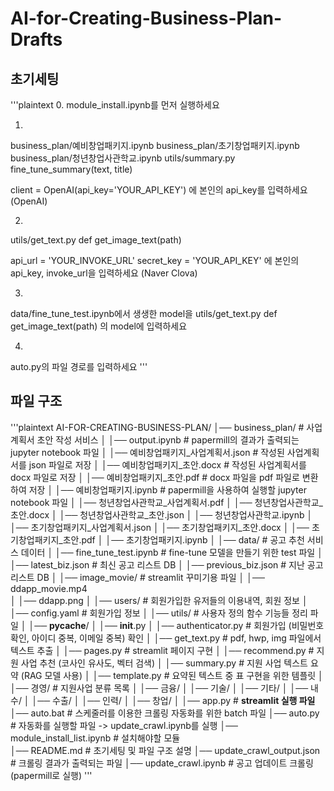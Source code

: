 # AI-for-Creating-Business-Plan-Drafts

## 초기세팅
'''plaintext
0. module_install.ipynb를  먼저 실행하세요

1.
business_plan/예비창업패키지.ipynb
business_plan/초기창업패키지.ipynb
business_plan/청년창업사관학교.ipynb
utils/summary.py fine_tune_summary(text, title)

client = OpenAI(api_key='YOUR_API_KEY')
에 본인의 api_key를 입력하세요 (OpenAI)

2.
utils/get_text.py def get_image_text(path)

api_url = 'YOUR_INVOKE_URL' 
secret_key = 'YOUR_API_KEY'
에 본인의 api_key, invoke_url을 입력하세요 (Naver Clova)

3.
data/fine_tune_test.ipynb에서 생생한 model을
utils/get_text.py def get_image_text(path)
의 model에 입력하세요

4. 
auto.py의 파일 경로를 입력하세요
'''

## 파일 구조

'''plaintext
AI-FOR-CREATING-BUSINESS-PLAN/
│── business_plan/                        # 사업계획서 초안 작성 서비스
│   │── output.ipynb                      # papermill의 결과가 출력되는 jupyter notebook 파일
│   │── 예비창업패키지_사업계획서.json      # 작성된 사업계획서를 json 파일로 저장
│   │── 예비창업패키지_초안.docx            # 작성된 사업계획서를 docx 파일로 저장
│   │── 예비창업패키지_초안.pdf             # docx 파일을 pdf 파일로 변환하여 저장
│   │── 예비창업패키지.ipynb                # papermill을 사용하여 실행할 jupyter notebook 파일
│   │── 청년창업사관학교_사업계획서.pdf
│   │── 청년창업사관학교_초안.docx
│   │── 청년창업사관학교_초안.json
│   │── 청년창업사관학교.ipynb
│   │── 초기창업패키지_사업계획서.json
│   │── 초기창업패키지_초안.docx
│   │── 초기창업패키지_초안.pdf
│   │── 초기창업패키지.ipynb
│
│── data/                                   # 공고 추천 서비스 데이터
│   │── fine_tune_test.ipynb                # fine-tune 모델을 만들기 위한 test 파일
│   │── latest_biz.json                     # 최신 공고 리스트 DB
│   │── previous_biz.json                   # 지난 공고 리스트 DB
│
│── image_movie/                            # streamlit 꾸미기용 파일
│   │── ddapp_movie.mp4                 
│   │── ddapp.png
│
│── users/                                  # 회원가입한 유저들의 이용내역, 회원 정보
│   │── config.yaml                         # 회원가입 정보
│
│── utils/                                  # 사용자 정의 함수 기능들 정리 파일
│   │── __pycache__/
│   │── __init__.py
│   │── authenticator.py                    # 회원가입 (비밀번호 확인, 아이디 중복, 이메일 중복) 확인
│   │── get_text.py                         # pdf, hwp, img 파일에서 텍스트 추출
│   │── pages.py                            # streamlit 페이지 구현
│   │── recommend.py                        # 지원 사업 추천 (코사인 유사도, 벡터 검색)
│   │── summary.py                          # 지원 사업 텍스트 요약 (RAG 모델 사용)
│   │── template.py                         # 요약된 텍스트 중 표 구현을 위한 템플릿
│   │── 경영/                               # 지원사업 분류 목록
│   │── 금융/
│   │── 기술/
│   │── 기타/
│   │── 내수/
│   │── 수출/
│   │── 인력/
│   │── 창업/
│
│── app.py                                  # **streamlit 실행 파일**
│── auto.bat                                # 스케줄러를 이용한 크롤링 자동화를 위한 batch 파일
│── auto.py                                 # 자동화를 실행할 파일 -> update_crawl.ipynb를 실행
│── module_install_list.ipynb               # 설치해야할 모듈             
│── README.md                               # 초기세팅 및 파일 구조 설명
│── update_crawl_output.json                # 크롤링 결과가 출력되는 파일
│── update_crawl.ipynb                      # 공고 업데이트 크롤링 (papermill로 실행)
'''
